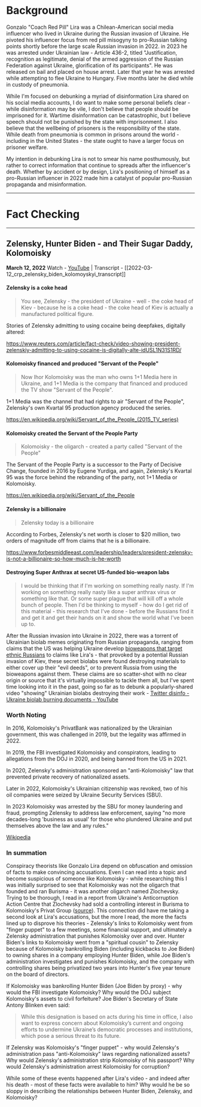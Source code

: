 # Background

Gonzalo "Coach Red Pill" Lira was a Chilean-American social media influencer who lived in Ukraine during the Russian invasion of Ukraine. He pivoted his influencer focus from red pill misogyny to pro-Russian talking points shortly before the large scale Russian invasion in 2022. in 2023 he was arrested under Ukrainian law - Article 436-2, titled "Justification, recognition as legitimate, denial of the armed aggression of the Russian Federation against Ukraine, glorification of its participants". He was released on bail and placed on house arrest. Later that year he was arrested while attempting to flee Ukraine to Hungary. Five months later he died while in custody of pneumonia.

While I'm focused on debunking a myriad of disinformation Lira shared on his social media accounts, I do want to make some personal beliefs clear - while disinformation may be vile, I don't believe that people should be imprisoned for it. Wartime disinformation can be catastrophic, but I believe speech should not be punished by the state with imprisonment. I also believe that the wellbeing of prisoners is the responsibility of the state. While death from pneumonia is common in prisons around the world - including in the United States - the state ought to have a larger focus on prisoner welfare. 

My intention in debunking Lira is not to smear his name posthumously, but rather to correct information that continue to spreads after the influencer's death. Whether by accident or by design, Lira's positioning of himself as a pro-Russian influencer in 2022 made him a catalyst of popular pro-Russian propaganda and misinformation.

---
# Fact Checking

---
## Zelensky, Hunter Biden - and Their Sugar Daddy, Kolomoisky

**March 12, 2022**
Watch - [YouTube](https://www.youtube.com/watch?v=fUPKZkqXfZI) | Transcript - [[2022-03-12_crp_zelensky_biden_kolomoyskyi_transcript]]
#### Zelensky is a coke head

>You see, Zelensky - the president of Ukraine - well - the coke head of Kiev - because he is a coke head - the coke head of Kiev is actually a manufactured political figure.

Stories of Zelensky admitting to using cocaine being deepfakes, digitally altered:

https://www.reuters.com/article/fact-check/video-showing-president-zelenskiy-admitting-to-using-cocaine-is-digitally-alte-idUSL1N31S1RD/

#### Kolomoisky financed and produced "Servant of the People"

> Now Ihor Kolomoisky was the man who owns 1+1 Media here in Ukraine, and 1+1 Media is the company that financed and produced the TV show "Servant of the People".

1+1 Media was the channel that had rights to air "Servant of the People", Zelensky's own Kvartal 95 production agency produced the series.

https://en.wikipedia.org/wiki/Servant_of_the_People_(2015_TV_series)

#### Kolomoisky created the Servant of the People Party

> Kolomoisky - the oligarch - created a party called "Servant of the People"

The Servant of the People Party is a successor to the Party of Decisive Change, founded in 2016 by Eugene Yurdiga, and again, Zelensky's Kvartal 95 was the force behind the rebranding of the party, not 1+1 Media or Kolomoisky.

https://en.wikipedia.org/wiki/Servant_of_the_People

#### Zelensky is a billionaire

> Zelensky today is a billionaire

According to Forbes, Zelensky's net worth is closer to $20 million, two orders of magnitude off from claims that he is a billionaire.

https://www.forbesmiddleeast.com/leadership/leaders/president-zelensky-is-not-a-billionaire-so-how-much-is-he-worth

#### Destroying Super Anthrax at secret US-funded bio-weapon labs

>I would be thinking that if I'm working on something really nasty. If I'm working on something really nasty like a super anthrax virus or something like that. Or some super plague that will kill off a whole bunch of people. Then I'd be thinking to myself - how do I get rid of this material - this research that I've done - before the Russians find it and get it and get their hands on it and show the world what I've been up to.

After the Russian invasion into Ukraine in 2022, there was a torrent of Ukrainian biolab memes originating from Russian propaganda, ranging from claims that the US was helping Ukraine develop [bioweapons that target ethnic Russians](https://tass.com/world/1419965) to claims like Lira's - that provoked by a potential Russian invasion of Kiev, these secret biolabs were found destroying materials to either cover up their "evil deeds", or to prevent Russia from using the bioweapons against them. These claims are so scatter-shot with no clear origin or source that it's virtually impossible to tackle them all, but I've spent time looking into it in the past, going so far as to debunk a popularly-shared video "showing" Ukrainian biolabs destroying their work - [Twitter disinfo - Ukraine biolab burning documents - YouTube](https://www.youtube.com/watch?v=oV7oG_PpBhE)

### Worth Noting

In 2016, Kolomoisky's PrivatBank was nationalized by the Ukrainian government, this was challenged in 2019, but the legality was affirmed in 2022.

In 2019, the FBI investigated Kolomoisky and conspirators, leading to allegations from the DOJ in 2020, and being banned from the US in 2021.

In 2020, Zelensky's administration sponsored an "anti-Kolomoisky" law that prevented private recovery of nationalized assets.

Later in 2022, Kolomoisky's Ukrainian citizenship was revoked, two of his oil companies were seized by Ukraine Security Services (SBU).

In 2023 Kolomoisky was arrested by the SBU for money laundering and fraud, prompting Zelensky to address law enforcement, saying "no more decades-long 'business as usual' for those who plundered Ukraine and put themselves above the law and any rules."

[Wikipedia](https://en.wikipedia.org/wiki/Ihor_Kolomoyskyi#)

### In summation

Conspiracy theorists like Gonzalo Lira depend on obfuscation and omission of facts to make convincing accusations. Even I can read into a topic and become suspicious of someone like Kolomoisky - while researching this I was initially surprised to see that Kolomoisky was not the oligarch that founded and ran Burisma - it was another oligarch named Zlochevsky. Trying to be thorough, I read in a report from Ukraine's Anticorruption Action Centre that Zlochevsky had sold a controlling interest in Burisma to Kolomoisky's Privat Group ([source](https://archive.ph/20140811211522/http://antac.org.ua/en/2012/08/kings-of-ukrainian-gas/)). This connection did have me taking a second look at Lira's accusations, but the more I read, the more the facts lined up to disprove his theories - Zelensky's links to Kolomoisky went from "finger puppet" to a few meetings, some financial support, and ultimately a Zelensky administration that punishes Kolomoisky over and over. Hunter Biden's links to Kolomoisky went from a "spiritual cousin" to Zelensky because of Kolomoisky bankrolling Biden (including kickbacks to Joe Biden) to owning shares in a company employing Hunter Biden, while Joe Biden's administration investigates and punishes Kolomoisky, and the company with controlling shares being privatized two years into Hunter's five year tenure on the board of directors.

If Kolomoisky was bankrolling Hunter Biden (Joe Biden by proxy) - why would the FBI investigate Kolomoisky? Why would the DOJ subject Kolomoisky's assets to civil forfeiture? Joe Biden's Secretary of State Antony Blinken even said:

>While this designation is based on acts during his time in office, I also want to express concern about Kolomoisky’s current and ongoing efforts to undermine Ukraine’s democratic processes and institutions, which pose a serious threat to its future.

If Zelensky was Kolomoisky's "finger puppet" - why would Zelensky's administration pass "anti-Kolomoisky" laws regarding nationalized assets? Why would Zelensky's administration strip Kolomoisky of his passport? Why would Zelensky's administration arrest Kolomoisky for corruption?

While some of these events happened after Lira's video - and indeed after his death - most of these facts were available to him? Why would he be so sloppy in describing the relationships between Hunter Biden, Zelensky, and Kolomoisky?